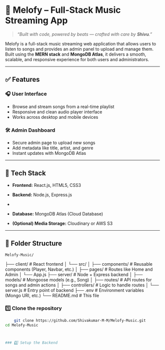 # 🎵 Melofy – Full-Stack Music Streaming App

> _“Built with code, powered by beats — crafted with care by **Shivu**.”_

Melofy is a full-stack music streaming web application that allows users to listen to songs and provides an admin panel to upload and manage them. Built using the **MERN stack** and **MongoDB Atlas**, it delivers a smooth, scalable, and responsive experience for both users and administrators.

---

## ✅ Features

### 🎧 User Interface
- Browse and stream songs from a real-time playlist
- Responsive and clean audio player interface
- Works across desktop and mobile devices

### 🛠 Admin Dashboard
- Secure admin page to upload new songs
- Add metadata like title, artist, and genre
- Instant updates with MongoDB Atlas

---

## 🧰 Tech Stack

- **Frontend:** React.js, HTML5, CSS3
- **Backend:** Node.js, Express.js

- 
- **Database:** MongoDB Atlas (Cloud Database)
- **(Optional) Media Storage:** Cloudinary or AWS S3

---

## 📁 Folder Structure

	Melofy-Music/
├── client/ # React frontend
│ └── src/
│ ├── components/ # Reusable components (Player, Navbar, etc.)
│ ├── pages/ # Routes like Home and Admin
│ └── App.js
├── server/ # Node + Express backend
│ ├── models/ # Mongoose models (e.g., Song)
│ ├── routes/ # API routes for songs and admin actions
│ ├── controllers/ # Logic to handle routes
│ └── server.js # Entry point of backend
├── .env # Environment variables (Mongo URI, etc.)
└── README.md # This file



### 1️⃣ Clone the repository

```bash
	git clone https://github.com/Shivakumar-M-M/Melofy-Music.git
cd Melofy-Music



### 2️⃣ Setup the Backend

